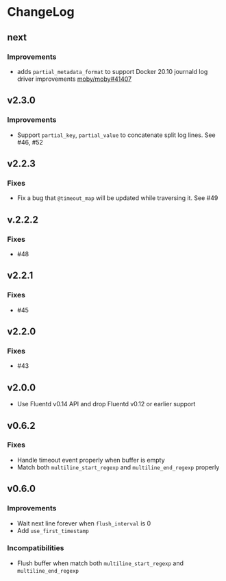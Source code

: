 # ChangeLog

## next

### Improvements

* adds `partial_metadata_format` to support Docker 20.10 journald log driver improvements [moby/moby#41407](https://github.com/moby/moby/pull/41407) 

## v2.3.0

### Improvements

* Support `partial_key`, `partial_value` to concatenate split log lines. See #46, #52

## v2.2.3

### Fixes

* Fix a bug that `@timeout_map` will be updated while traversing it. See #49

## v.2.2.2

### Fixes

* #48

## v2.2.1

### Fixes

* #45

## v2.2.0

### Fixes

* #43

## v2.0.0

* Use Fluentd v0.14 API and drop Fluentd v0.12 or earlier support

## v0.6.2

### Fixes

* Handle timeout event properly when buffer is empty
* Match both `multiline_start_regexp` and `multiline_end_regexp` properly

## v0.6.0

### Improvements

* Wait next line forever when `flush_interval` is 0
* Add `use_first_timestamp`

### Incompatibilities

* Flush buffer when match both `multiline_start_regexp` and `multiline_end_regexp`

